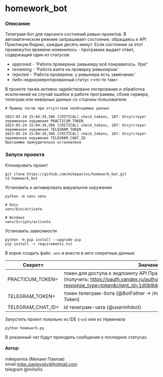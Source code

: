 # homework_bot

### Описание
Телеграм-бот для парсинга состояний ревью проектов. В автоматическом режиме запрашивает состояние, обращаясь к API Практикум.Яндекс, каждые десять минут. Если состояние за этот промежуток времени изменилось - программа выдает ответ, содержащий один из статусов:
- approved - 'Работа проверена: ревьюеру всё понравилось. Ура!'
- reviewing - 'Работа взята на проверку ревьюером.'
- rejected - 'Работа проверена: у ревьюера есть замечания.'
- либо недокумернтированный статус <что-то там>

В проекте также активно задействовано логирование и обработка исключений на случай ошибок в работе программы, сбоев сервера, телеграм или неверных данных со стороны пользователя.

```text
# Пример логов при отсутствии необходимых данных

2023-05-24 15:04:39,506 [CRITICAL] check_tokens, 107: Отсутствует переменная окружения PRACTICUM_TOKEN
2023-05-24 15:04:39,506 [CRITICAL] check_tokens, 107: Отсутствует переменная окружения TELEGRAM_TOKEN  
2023-05-24 15:04:39,506 [CRITICAL] check_tokens, 107: Отсутствует переменная окружения TELEGRAM_CHAT_ID
Программа принудительно остановлена 
```

### Запуск проекта
Клонировать проект

```shell
git clone https://github.com/mikepavlos/homework_bot.git
cd homework_bot
```

Установить и активировать вируальное окружение

```shell
python -m venv venv
```

```shell
# Unix
venv/bin/activate
```

```shell
# Windows
venv/Scripts/activate
```

Установить зависимости

```shell
python -m pip install --upgrade pip
pip install -r requirements.txt
```

В корне создать файл `.env` и внести в него секретные данные:

| Секрет=           | Значение                                                                                                                                                              |
|-------------------|-----------------------------------------------------------------------------------------------------------------------------------------------------------------------|
| PRACTICUM_TOKEN=  | токен для доступа к эндпоинту API Практикум.Домашка <br/>(получить: https://oauth.yandex.ru/authorize?response_type=token&client_id=1d0b9dd4d652455a9eb710d450ff456a) |
| TELEGRAM_TOKEN=   | токен телеграм-бота (@BotFather -> /mybots -> Choose a bot -> API Token)                                                                                              |
| TELEGRAM_CHAT_ID= | id телеграм-чата (@userinfobot)                                                                                                                                       |

Запустить проект локально из IDE (`run`) или из терминала

```shell
python homework.py
```

В указанный чат будут приходить сообщения о последних статусах.

#### Автор: 
mikepavlos (Михаил Павлов)  
email mike_pavlovsky@hotmail.com  
telegram @miha1is
